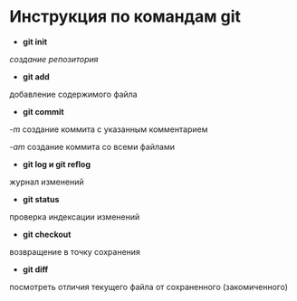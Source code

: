 # Инструкция по командам git

* **git init**

*создание репозитория*

* **git add**

добавление содержимого файла

* **git commit**

*-m* создание коммита с указанным комментарием

*-am* создание коммита со всеми файлами

* **git log и git reflog**

журнал изменений

* **git status**

проверка индексации изменений

* **git checkout**

возвращение в точку сохранения

* **git diff**

посмотреть отличия текущего файла от сохраненного (закомиченного) 





